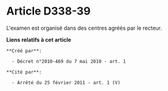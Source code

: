 # Article D338-39

L'examen est organisé dans des centres agréés par le recteur.

**Liens relatifs à cet article**

	**Créé par**:

	  - Décret n°2010-469 du 7 mai 2010 - art. 1

	**Cité par**:

	  - Arrêté du 25 février 2011 - art. 1 (V)
